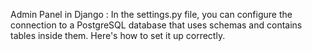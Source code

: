 Admin Panel in Django :
In the settings.py file, you can configure the connection to a PostgreSQL database that uses schemas and contains tables inside them. Here's how to set it up correctly.

